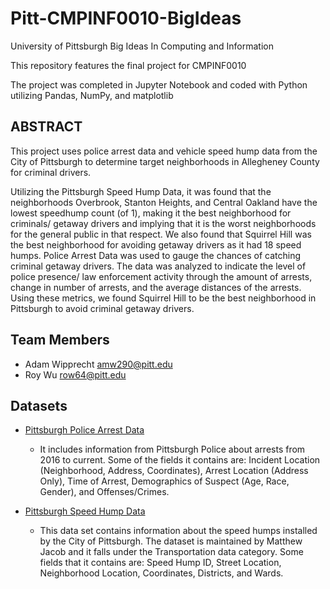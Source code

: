 # Pitt-CMPINF0010-BigIdeas
University of Pittsburgh Big Ideas In Computing and Information

This repository features the final project for CMPINF0010

The project was completed in Jupyter Notebook and coded with Python utilizing Pandas, NumPy, and matplotlib

## ABSTRACT
This project uses police arrest data and vehicle speed hump data from the City of Pittsburgh to determine target neighborhoods in Allegheney County for criminal drivers.

Utilizing the Pittsburgh Speed Hump Data, it was found that the neighborhoods Overbrook, Stanton Heights, and Central Oakland have the lowest speedhump count (of 1), making it the best neighborhood for criminals/ getaway drivers and implying that it is the worst neighborhoods for the general public in that respect. We also found that Squirrel Hill was the best neighborhood for avoiding getaway drivers as it had 18 speed humps. Police Arrest Data was used to gauge the chances of catching criminal getaway drivers. The data was analyzed to indicate the level of police presence/ law enforcement activity through the amount of arrests, change in number of arrests, and the average distances of the arrests. Using these metrics, we found Squirrel Hill to be the best neighborhood in Pittsburgh to avoid criminal getaway drivers.

## Team Members
- Adam Wipprecht <amw290@pitt.edu>
- Roy Wu <row64@pitt.edu>

## Datasets
- [Pittsburgh Police Arrest Data](https://data.wprdc.org/dataset/arrest-data)
	- It includes information from Pittsburgh Police about arrests from 2016 to current. Some of the fields it contains are: Incident Location (Neighborhood, Address, Coordinates), Arrest Location (Address Only), Time of Arrest, Demographics of Suspect (Age, Race, Gender), and Offenses/Crimes.

- [Pittsburgh Speed Hump Data](https://data.wprdc.org/dataset/city-of-pittsburgh-speed-humps)
	- This data set contains information about the speed humps installed by the City of Pittsburgh. The dataset is maintained by Matthew Jacob and it falls under the Transportation data category. Some fields that it contains are: Speed Hump ID, Street Location, Neighborhood Location, Coordinates, Districts, and Wards. 	 
